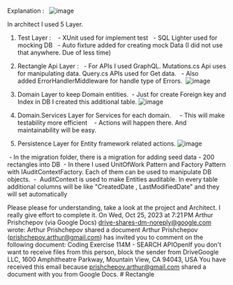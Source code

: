
Explanation : 
 ![image](https://github.com/shahinibrahimli/Rectangle/assets/58074643/49138f59-1ed0-453b-ab0c-cef6ad92d50e)

 

In architect I used 5 Layer. 
1) Test Layer :
   - XUnit used for implement test
  - SQL Lighter used for mocking DB
  - Auto fixture added for creating mock Data (I did not use that anywhere. Due of less time)
2) Rectangle Api Layer :
  - For APIs I used GraphQL. Mutations.cs Api uses for manipulating data. Query.cs APIs used for Get data.
  - Also added ErrorHandlerMiddleware for handle type of Errors. 
 ![image](https://github.com/shahinibrahimli/Rectangle/assets/58074643/edc271a2-0910-4c36-b564-90d3205652fd)


3) Domain Layer to keep Domain entities.
 - Just for create Foreign key and Index in DB I created this additional table.
 ![image](https://github.com/shahinibrahimli/Rectangle/assets/58074643/ece7000b-e5d5-43ff-b51c-3768c48bf436)


4) Domain.Services Layer for Services for each domain. 
   - This will make testability more efficient
   - Actions will happen there. And maintainability will be easy.
5) Persistence Layer for Entity framework related actions.
 ![image](https://github.com/shahinibrahimli/Rectangle/assets/58074643/666462bd-d728-444b-8011-3fcd3fdb28ab)

 - In the migration folder, there is a migration for adding seed data - 200 rectangles into DB
 - In there I used UnitOfWork Pattern and Factory Pattern with IAuditContextFactory. Each of them can be used to manipulate DB objects.
 -  AuditContext is used to make Entities auditable. In every table additional columns will be like "CreatedDate , LastModifiedDate" and they will set automatically
  

Please please for understanding, take a look at the project and Architect. I really give effort to complete it.
On Wed, Oct 25, 2023 at 7:21 PM Arthur Prishchepov (via Google Docs) <drive-shares-dm-noreply@google.com> wrote:
Arthur Prishchepov shared a document Arthur Prishchepov (prishchepov.arthur@gmail.com) has invited you to comment on the following document: Coding Exercise 114M - SEARCH APIOpenIf you don't want to receive files from this person, block the sender from DriveGoogle LLC, 1600 Amphitheatre Parkway, Mountain View, CA 94043, USA
 You have received this email because prishchepov.arthur@gmail.com shared a document with you from Google Docs. # Rectangle

